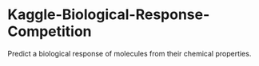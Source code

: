 # Kaggle-Biological-Response-Competition
Predict a biological response of molecules from their chemical properties.
